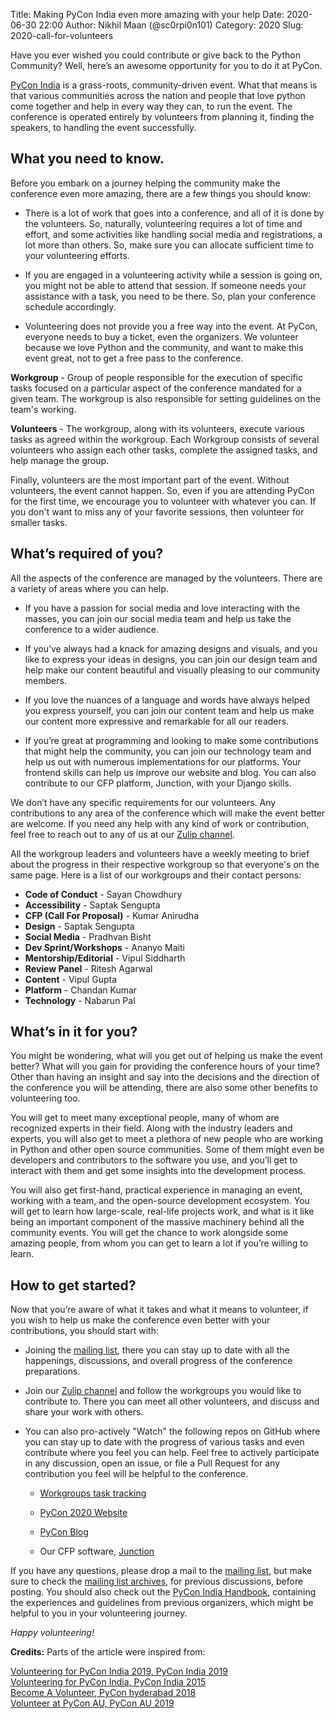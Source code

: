 Title: Making PyCon India even more amazing with your help
Date: 2020-06-30 22:00
Author: Nikhil Maan (@sc0rpi0n101)
Category: 2020
Slug: 2020-call-for-volunteers

Have you ever wished you could contribute or give back to the Python Community? Well, here’s an awesome opportunity for you to do it at PyCon. 

[PyCon India](https://in.pycon.org/2020/) is a grass-roots, community-driven event. What that means is that various communities across the nation and people that love python come together and help in every way they can, to run the event. The conference is operated entirely by volunteers from planning it, finding the speakers, to handling the event successfully.

<!-- PELICAN_END_SUMMARY -->

## What you need to know. 

Before you embark on a journey helping the community make the conference even more amazing, there are a few things you should know:

* There is a lot of work that goes into a conference, and all of it is done by the volunteers. So, naturally, volunteering requires a lot of time and effort, and some activities like handling social media and registrations, a lot more than others. So, make sure you can allocate sufficient time to your volunteering efforts. 


* If you are engaged in a volunteering activity while a session is going on, you might not be able to attend that session. If someone needs your assistance with a task, you need to be there. So, plan your conference schedule accordingly. 


* Volunteering does not provide you a free way into the event. At PyCon, everyone needs to buy a ticket, even the organizers. We volunteer because we love Python and the community, and want to make this event great, not to get a free pass to the conference. 

__Workgroup__ - Group of people responsible for the execution of specific tasks focused on a particular aspect of the conference mandated for a given team. The workgroup is also responsible for setting guidelines on the team's working.

__Volunteers__ - The workgroup, along with its volunteers, execute various tasks as agreed within the workgroup. Each Workgroup consists of several volunteers who assign each other tasks, complete the assigned tasks, and help manage the group.

Finally, volunteers are the most important part of the event. Without volunteers, the event cannot happen. So, even if you are attending PyCon for the first time, we encourage you to volunteer with whatever you can. If you don't want to miss any of your favorite sessions, then volunteer for smaller tasks.

## What’s required of you?

All the aspects of the conference are managed by the volunteers. There are a variety of areas where you can help.

* If you have a passion for social media and love interacting with the masses, you can join our social media team and help us take the conference to a wider audience. 


* If you’ve always had a knack for amazing designs and visuals, and you like to express your ideas in designs, you can join our design team and help make our content beautiful and visually pleasing to our community members. 


* If you love the nuances of a language and words have always helped you express yourself, you can join our content team and help us make our content more expressive and remarkable for all our readers. 


* If you’re great at programming and looking to make some contributions that might help the community, you can join our technology team and help us out with numerous implementations for our platforms. Your frontend skills can help us improve our website and blog. You can also contribute to our CFP platform, Junction, with your Django skills. 

We don’t have any specific requirements for our volunteers. Any contributions to any area of the conference which will make the event better are welcome. If you need any help with any kind of work or contribution, feel free to reach out to any of us at our [Zulip channel](https://pyconindia.zulipchat.com/). 

All the workgroup leaders and volunteers have a weekly meeting to brief about the progress in their respective workgroup so that everyone's on the same page. Here is a list of our workgroups and their contact persons:

  * __Code of Conduct__ - Sayan Chowdhury
  * __Accessibility__ - Saptak Sengupta
  * __CFP (Call For Proposal)__ - Kumar Anirudha
  * __Design__ - Saptak Sengupta
  * __Social Media__ - Pradhvan Bisht
  * __Dev Sprint/Workshops__ - Ananyo Maiti
  * __Mentorship/Editorial__ - Vipul Siddharth
  * __Review Panel__ - Ritesh Agarwal
  * __Content__ - Vipul Gupta
  * __Platform__ - Chandan Kumar
  * __Technology__ - Nabarun Pal

## What’s in it for you?

You might be wondering, what will you get out of helping us make the event better? What will you gain for providing the conference hours of your time? Other than having an insight and say into the decisions and the direction of the conference you will be attending, there are also some other benefits to volunteering too. 

You will get to meet many exceptional people, many of whom are recognized experts in their field. Along with the industry leaders and experts, you will also get to meet a plethora of new people who are working in Python and other open source communities. Some of them might even be developers and contributors to the software you use, and you’ll get to interact with them and get some insights into the development process. 

You will also get first-hand, practical experience in managing an event, working with a team, and the open-source development ecosystem. You will get to learn how large-scale, real-life projects work, and what is it like being an important component of the massive machinery behind all the community events. You will get the chance to work alongside some amazing people, from whom you can get to learn a lot if you’re willing to learn. 

## How to get started?

Now that you’re aware of what it takes and what it means to volunteer, if you wish to help us make the conference even better with your contributions, you should start with:

* Joining the [mailing list](https://mail.python.org/mailman/listinfo/inpycon), there you can stay up to date with all the happenings, discussions, and overall progress of the conference preparations. 


* Join our [Zulip channel](https://pyconindia.zulipchat.com/) and follow the workgroups you would like to contribute to. There you can meet all other volunteers, and discuss and share your work with others. 


* You can also pro-actively "Watch" the following repos on GitHub where you can stay up to date with the progress of various tasks and even contribute where you feel you can help. Feel free to actively participate in any discussion, open an issue, or file a Pull Request for any contribution you feel will be helpful to the conference.

    * [Workgroups task tracking](https://github.com/pythonindia/inpycon2020-tasks)

    * [PyCon 2020 Website](https://github.com/pythonindia/inpycon2020)

    * [PyCon Blog](https://github.com/pythonindia/inpycon-blog)

    * Our CFP software, [Junction](https://github.com/pythonindia/junction)

If you have any questions, please drop a mail to the [mailing list](https://mail.python.org/mailman/listinfo/inpycon), but make sure to check the [mailing list archives](https://mail.python.org/pipermail/inpycon/), for previous discussions, before posting. You should also check out the [PyCon India Handbook](https://github.com/pythonindia/pyconindia-handbook), containing the experiences and guidelines from previous organizers, which might be helpful to you in your volunteering journey. 

*Happy volunteering!*

__Credits:__ Parts of the article were inspired from:

[Volunteering for PyCon India 2019, PyCon India 2019](https://in.pycon.org/blog/2019/volunteering-for-pycon-india-2019.html)  
[Volunteering for PyCon India, PyCon India 2015](https://in.pycon.org/blog/2015/volunteering-for-pycon-india-2015.html)   
[Become A Volunteer, PyCon hyderabad 2018](https://in.pycon.org/2018/volunteer.html)  
[Volunteer at PyCon AU, PyCon AU 2019](https://2019.pycon-au.org/volunteer/)
